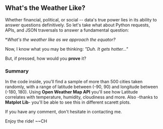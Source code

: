 ## What's the Weather Like? 

 
Whether financial, political, or social -- data's true power lies in its ability to answer questions definitively. 
So let's take what about Python requests, APIs, and JSON traversals to answer a fundamental question: 

  **What's the weather like as we approach the equator?*

Now, I know what you may be thinking: _"Duh. It gets hotter..."_

But, if pressed, how would you **prove** it?


### Summary  
In the code inside, you'll find a sample of more than 500 cities taken randomly, with a range of latitude between (-90, 90) 
and longitude between (-180, 180). Using **Open Weather Map API** you'll see how Latitude correlates with temperature, humidity,
cloudiness and more. Also -thanks to **Matplot Lib**- you'll be able to see this in different scarett plots. 


If you have any comment, don't hesitate in contacting me. 

Enjoy the ride! 
~~CH
